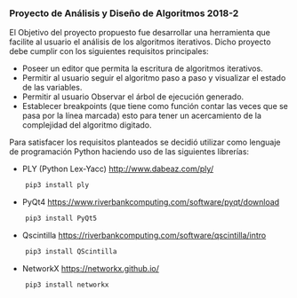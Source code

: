 ### Proyecto de Análisis y Diseño de Algoritmos 2018-2

El Objetivo del proyecto propuesto fue desarrollar una herramienta que facilite al usuario el análisis de los algoritmos iterativos. Dicho proyecto debe cumplir con los siguientes requisitos principales:

- Poseer un editor que permita la escritura de algoritmos iterativos.
- Permitir al usuario seguir el algoritmo paso a paso y visualizar el estado de las variables.
- Permitir al usuario Observar el árbol de ejecución generado.
- Establecer breakpoints (que tiene como función contar las veces que se pasa por la línea marcada) esto para tener un acercamiento de la complejidad del algoritmo digitado.

Para satisfacer los requisitos planteados se decidió utilizar como lenguaje de programación Python haciendo uso de las siguientes librerías:

- PLY (Python  Lex-Yacc) http://www.dabeaz.com/ply/ 
```bash
    pip3 install ply
```
- PyQt4 https://www.riverbankcomputing.com/software/pyqt/download
```bash
    pip3 install PyQt5
```
- Qscintilla https://riverbankcomputing.com/software/qscintilla/intro
```bash
    pip3 install QScintilla
```
- NetworkX https://networkx.github.io/ 
```bash
    pip3 install networkx
```